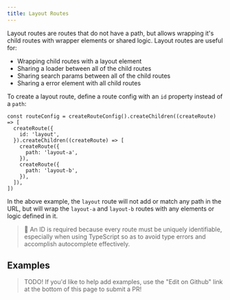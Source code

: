 ```yaml
---
title: Layout Routes
---
```


Layout routes are routes that do not have a path, but allows wrapping it's child routes with wrapper elements or shared logic. Layout routes are useful for:

- Wrapping child routes with a layout element
- Sharing a loader between all of the child routes
- Sharing search params between all of the child routes
- Sharing a error element with all child routes

To create a layout route, define a route config with an `id` property instead of a `path`:

```tsx
const routeConfig = createRouteConfig().createChildren((createRoute) => [
  createRoute({
    id: 'layout',
  }).createChildren((createRoute) => [
    createRoute({
      path: 'layout-a',
    }),
    createRoute({
      path: 'layout-b',
    }),
  ]),
])
```

In the above example, the `layout` route will not add or match any path in the URL, but will wrap the `layout-a` and `layout-b` routes with any elements or logic defined in it.

> 🧠 An ID is required because every route must be uniquely identifiable, especially when using TypeScript so as to avoid type errors and accomplish autocomplete effectively.

## Examples

> TODO! If you'd like to help add examples, use the "Edit on Github" link at the bottom of this page to submit a PR!
